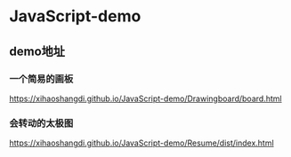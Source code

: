 # JavaScript-demo

## demo地址

### 一个简易的画板

https://xihaoshangdi.github.io/JavaScript-demo/Drawingboard/board.html

### 会转动的太极图

https://xihaoshangdi.github.io/JavaScript-demo/Resume/dist/index.html
